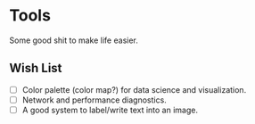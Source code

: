 # Tools
Some  good shit to make life easier.



## Wish List

- [ ] Color palette (color map?) for data science and visualization.
- [ ] Network and performance diagnostics.
- [ ] A good system to label/write text into an image.